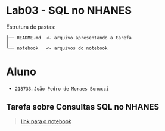 # Lab03 - SQL no NHANES

Estrutura de pastas:

~~~
├── README.md  <- arquivo apresentando a tarefa
│
└── notebook   <- arquivos do notebook
~~~

# Aluno
* `218733`: `João Pedro de Moraes Bonucci`

## Tarefa sobre Consultas SQL no NHANES

> [link para o notebook](lab03/notebook/lab03-nhanes.ipynb)
